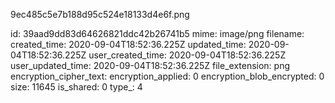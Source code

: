 9ec485c5e7b188d95c524e18133d4e6f.png

id: 39aad9dd83d64626821ddc42b26741b5
mime: image/png
filename: 
created_time: 2020-09-04T18:52:36.225Z
updated_time: 2020-09-04T18:52:36.225Z
user_created_time: 2020-09-04T18:52:36.225Z
user_updated_time: 2020-09-04T18:52:36.225Z
file_extension: png
encryption_cipher_text: 
encryption_applied: 0
encryption_blob_encrypted: 0
size: 11645
is_shared: 0
type_: 4